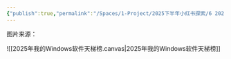 ```yaml
---
{"publish":true,"permalink":"/Spaces/1-Project/2025下半年小红书探索/6 2025我的Windows软件天梯榜-new.md","created":"2025-07-15","modified":"2025-07-15","published":"2025-07-15T14:22:08.862+08:00","cssclasses":""}
---
```



图片来源：

![[2025年我的Windows软件天梯榜.canvas|2025年我的Windows软件天梯榜]]
